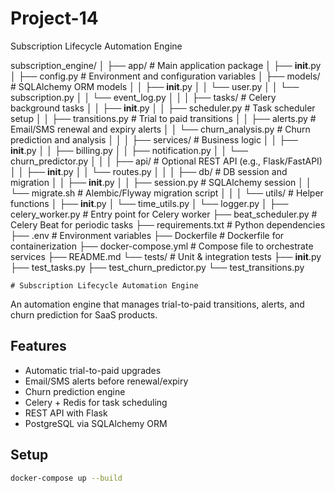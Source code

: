 # Project-14
Subscription Lifecycle Automation Engine

subscription_engine/
│
├── app/                          # Main application package
│   ├── __init__.py
│   ├── config.py                 # Environment and configuration variables
│   ├── models/                   # SQLAlchemy ORM models
│   │   ├── __init__.py
│   │   └── user.py
│   │   └── subscription.py
│   │   └── event_log.py
│   │
│   ├── tasks/                    # Celery background tasks
│   │   ├── __init__.py
│   │   ├── scheduler.py          # Task scheduler setup
│   │   ├── transitions.py        # Trial to paid transitions
│   │   ├── alerts.py             # Email/SMS renewal and expiry alerts
│   │   └── churn_analysis.py     # Churn prediction and analysis
│   │
│   ├── services/                 # Business logic
│   │   ├── __init__.py
│   │   ├── billing.py
│   │   ├── notification.py
│   │   └── churn_predictor.py
│   │
│   ├── api/                      # Optional REST API (e.g., Flask/FastAPI)
│   │   ├── __init__.py
│   │   └── routes.py
│   │
│   ├── db/                       # DB session and migration
│   │   ├── __init__.py
│   │   ├── session.py            # SQLAlchemy session
│   │   └── migrate.sh            # Alembic/Flyway migration script
│   │
│   └── utils/                    # Helper functions
│       ├── __init__.py
│       └── time_utils.py
│       └── logger.py
│
├── celery_worker.py             # Entry point for Celery worker
├── beat_scheduler.py            # Celery Beat for periodic tasks
├── requirements.txt             # Python dependencies
├── .env                         # Environment variables
├── Dockerfile                   # Dockerfile for containerization
├── docker-compose.yml           # Compose file to orchestrate services
├── README.md
└── tests/                       # Unit & integration tests
    ├── __init__.py
    ├── test_tasks.py
    ├── test_churn_predictor.py
    └── test_transitions.py


    # Subscription Lifecycle Automation Engine

An automation engine that manages trial-to-paid transitions, alerts, and churn prediction for SaaS products.

## Features
- Automatic trial-to-paid upgrades
- Email/SMS alerts before renewal/expiry
- Churn prediction engine
- Celery + Redis for task scheduling
- REST API with Flask
- PostgreSQL via SQLAlchemy ORM

## Setup

```bash
docker-compose up --build